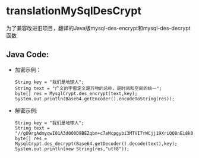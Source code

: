 # translationMySqlDesCrypt
为了兼容改进旧项目，翻译的Java版mysql-des-encrypt和mysql-des-decrypt函数

## Java Code:
  - 加密示例：
    ```
    String key = "我们是地球人";
    String text = "广义的宇宙定义是万物的总称，是时间和空间的统一";
    byte[] res = MysqlCrypt.des_encrypt(text,key);
    System.out.println(Base64.getEncoder().encodeToString(res));
    ```
  - 解密示例:
    ```
    String key = "我们是地球人";
    String text = "//gO9rgAdmyqwI01A3d0O0D9BEZqbn+c7eMcpgybi3MTVI7rWCjj19XriQQ8nEi8k0uo0caCQs9F56Ga32C7z8dmE0WxPrkW7g==";
    byte[] res = MysqlCrypt.des_decrypt(Base64.getDecoder().decode(text),key);
    System.out.println(new String(res,"utf8"));
    ```
    
